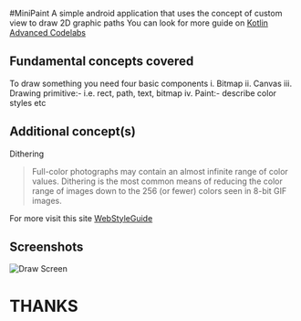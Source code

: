 #MiniPaint
A simple android application that uses the concept of custom view to draw 2D graphic paths
You can look for more guide on [Kotlin Advanced Codelabs](https://codelabs.developers.google.com/advanced-android-kotlin-training/) 

## Fundamental concepts covered
To draw something you need four basic components
i. Bitmap
ii. Canvas
iii. Drawing primitive:- i.e. rect, path, text, bitmap
iv. Paint:- describe color styles etc

## Additional concept(s)
Dithering 
> Full-color photographs may contain an almost infinite range of color values. Dithering is the most common means of reducing the color range of images down to the 256 (or fewer) colors seen in 8-bit GIF images.

For more visit this site [WebStyleGuide](https://webstyleguide.com/wsg2/graphics/dither.html)

## Screenshots
![Draw Screen](/screenshots/draw_screenshot.jpeg)


# THANKS

